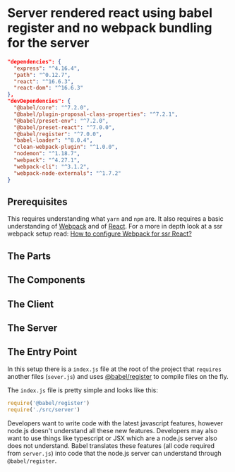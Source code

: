 # Server rendered react using babel register and no webpack bundling for the server

```json
"dependencies": {
  "express": "^4.16.4",
  "path": "^0.12.7",
  "react": "^16.6.3",
  "react-dom": "^16.6.3"
},
"devDependencies": {
  "@babel/core": "^7.2.0",
  "@babel/plugin-proposal-class-properties": "^7.2.1",
  "@babel/preset-env": "^7.2.0",
  "@babel/preset-react": "^7.0.0",
  "@babel/register": "^7.0.0",
  "babel-loader": "^8.0.4",
  "clean-webpack-plugin": "^1.0.0",
  "nodemon": "^1.18.7",
  "webpack": "^4.27.1",
  "webpack-cli": "^3.1.2",
  "webpack-node-externals": "^1.7.2"
}
```

## Prerequisites

This requires understanding what `yarn` and `npm` are. It also requires a basic understanding of [Webpack](https://webpack.js.org/) and of [React](https://reactjs.org/). For a more in depth look at a ssr webpack setup read: [How to configure Webpack for ssr React?](#TODO-WRITE-WEBPACK-SETUP-README)

## The Parts

## The Components

## The Client

## The Server

## The Entry Point

In this setup there is a `index.js` file at the root of the project that `requires` another files (`sever.js`) and uses [@babel/register](https://babeljs.io/docs/en/babel-register) to compile files on the fly.

The `index.js` file is pretty simple and looks like this:

```js
require('@babel/register')
require('./src/server')
```

Developers want to write code with the latest javascript features, however node.js doesn't understand all these new features. Developers may also want to use things like typescript or JSX which are a node.js server also does not understand. Babel translates these features (all code required from `server.js`) into code that the node.js server can understand through `@babel/register`.
